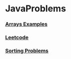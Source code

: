 # JavaProblems

### [Arrays Examples](https://github.com/Hrishi2520/JavaProblems/tree/main/Array%20Examples/src)
### [Leetcode](https://github.com/Hrishi2520/JavaProblems/tree/main/LeetCode/src)
### [Sorting Problems](https://github.com/Hrishi2520/JavaProblems/tree/main/Sorting)
